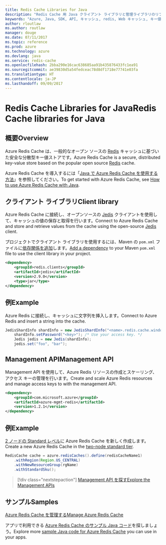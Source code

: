 ```yaml
---
title: Redis Cache Libraries for Java
description: "Redis Cache 用 Java クライアント ライブラリと管理ライブラリのリファレンス ドキュメント"
keywords: "Azure, Java, SDK, API, キャッシュ, redis, Web キャッシュ, キー値, インメモリ"
author: rloutlaw
ms.author: routlaw
manager: douge
ms.date: 07/11/2017
ms.topic: reference
ms.prod: azure
ms.technology: azure
ms.devlang: java
ms.service: redis-cache
ms.openlocfilehash: 2bba290e16cac638685aa91b435876433fc1ea91
ms.sourcegitcommit: ae39830d5a54fedceac78d8df1718e77741e03fa
ms.translationtype: HT
ms.contentlocale: ja-JP
ms.lasthandoff: 09/09/2017
---
```

# <a name="redis-cache-libraries-for-java"></a><span data-ttu-id="8d52a-104">Redis Cache Libraries for Java</span><span class="sxs-lookup"><span data-stu-id="8d52a-104">Redis Cache libraries for Java</span></span>

## <a name="overview"></a><span data-ttu-id="8d52a-105">概要</span><span class="sxs-lookup"><span data-stu-id="8d52a-105">Overview</span></span>

<span data-ttu-id="8d52a-106">Azure Redis Cache は、一般的なオープン ソースの [Redis](https://redis.io/) キャッシュに基づいた安全な分散型キー値ストアです。</span><span class="sxs-lookup"><span data-stu-id="8d52a-106">Azure Redis Cache is a secure, distributed key-value store based on the popular open source [Redis](https://redis.io/) cache.</span></span> 

<span data-ttu-id="8d52a-107">Azure Redis Cache を導入するには「[Java で Azure Redis Cache を使用する方法](/azure/redis-cache/cache-java-get-started)」を参照してください。</span><span class="sxs-lookup"><span data-stu-id="8d52a-107">To get started with Azure Redis Cache, see [How to use Azure Redis Cache with Java](/azure/redis-cache/cache-java-get-started).</span></span>

## <a name="client-library"></a><span data-ttu-id="8d52a-108">クライアント ライブラリ</span><span class="sxs-lookup"><span data-stu-id="8d52a-108">Client library</span></span>

<span data-ttu-id="8d52a-109">Azure Redis Cache に接続し、オープンソースの [Jedis](https://github.com/xetorthio/jedis) クライアントを使用して、キャッシュの値の保存と取得を行います。</span><span class="sxs-lookup"><span data-stu-id="8d52a-109">Connect to Azure Redis Cache and store and retrieve values from the cache using the open-source [Jedis](https://github.com/xetorthio/jedis) client.</span></span>  

<span data-ttu-id="8d52a-110">プロジェクトでクライアント ライブラリを使用するには、Maven の `pom.xml` ファイルに[依存関係を追加](https://maven.apache.org/guides/getting-started/index.html#How_do_I_use_external_dependencies)します。</span><span class="sxs-lookup"><span data-stu-id="8d52a-110">[Add a dependency](https://maven.apache.org/guides/getting-started/index.html#How_do_I_use_external_dependencies) to your Maven `pom.xml` file to use the client library in your project.</span></span>   

```XML
<dependency>
    <groupId>redis.clients</groupId>
    <artifactId>jedis</artifactId>
    <version>2.9.0</version>
    <type>jar</type>
</dependency>
```

## <a name="example"></a><span data-ttu-id="8d52a-111">例</span><span class="sxs-lookup"><span data-stu-id="8d52a-111">Example</span></span>

<span data-ttu-id="8d52a-112">Azure Redis に接続し、キャッシュに文字列を挿入します。</span><span class="sxs-lookup"><span data-stu-id="8d52a-112">Connect to Azure Redis and insert a string into the cache.</span></span>

```java
JedisShardInfo shardInfo = new JedisShardInfo("<name>.redis.cache.windows.net", 6380, useSsl);
    shardInfo.setPassword("<key>"); /* Use your access key. */
    Jedis jedis = new Jedis(shardInfo);
    jedis.set("foo", "bar");
```

## <a name="management-api"></a><span data-ttu-id="8d52a-113">Management API</span><span class="sxs-lookup"><span data-stu-id="8d52a-113">Management API</span></span>

<span data-ttu-id="8d52a-114">Management API を使用して、Azure Redis リソースの作成とスケーリング、アクセス キーの管理を行います。</span><span class="sxs-lookup"><span data-stu-id="8d52a-114">Create and scale Azure Redis resources and manage access keys to with the management API.</span></span>

```XML
<dependency>
    <groupId>com.microsoft.azure</groupId>
    <artifactId>azure-mgmt-redis</artifactId>
    <version>1.2.1</version>
</dependency>
```

## <a name="example"></a><span data-ttu-id="8d52a-115">例</span><span class="sxs-lookup"><span data-stu-id="8d52a-115">Example</span></span>

<span data-ttu-id="8d52a-116">[2 ノードの Standard レベル](https://azure.microsoft.com/services/cache/)に Azure Redis Cache を新しく作成します。</span><span class="sxs-lookup"><span data-stu-id="8d52a-116">Create a new Azure Redis Cache in the [two-node standard tier](https://azure.microsoft.com/services/cache/).</span></span> 

```java
RedisCache cache = azure.redisCaches().define(redisCacheName1)
    .withRegion(Region.US_CENTRAL)
    .withNewResourceGroup(rgName)
    .withStandardSku();
```

> [!div class="nextstepaction"]
> [<span data-ttu-id="8d52a-117">Management API を探す</span><span class="sxs-lookup"><span data-stu-id="8d52a-117">Explore the Management APIs</span></span>](/java/api/overview/azure/rediscache/managementapi)

## <a name="samples"></a><span data-ttu-id="8d52a-118">サンプル</span><span class="sxs-lookup"><span data-stu-id="8d52a-118">Samples</span></span>

[<span data-ttu-id="8d52a-119">Azure Redis Cache を管理する</span><span class="sxs-lookup"><span data-stu-id="8d52a-119">Manage Azure Redis Cache</span></span>](https://github.com/Azure-Samples/redis-java-manage-cache)   

<span data-ttu-id="8d52a-120">アプリで利用できる [Azure Redis Cache のサンプル Java コード](https://azure.microsoft.com/resources/samples/?platform=java&term=redis)を探しましょう。</span><span class="sxs-lookup"><span data-stu-id="8d52a-120">Explore more [sample Java code for Azure Redis Cache](https://azure.microsoft.com/resources/samples/?platform=java&term=redis) you can use in your apps.</span></span>
